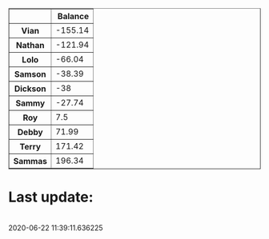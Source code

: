 <table border="1" class="dataframe">
  <thead>
    <tr style="text-align: right;">
      <th></th>
      <th>Balance</th>
    </tr>
  </thead>
  <tbody>
    <tr>
      <th>Vian</th>
      <td>-155.14</td>
    </tr>
    <tr>
      <th>Nathan</th>
      <td>-121.94</td>
    </tr>
    <tr>
      <th>Lolo</th>
      <td>-66.04</td>
    </tr>
    <tr>
      <th>Samson</th>
      <td>-38.39</td>
    </tr>
    <tr>
      <th>Dickson</th>
      <td>-38</td>
    </tr>
    <tr>
      <th>Sammy</th>
      <td>-27.74</td>
    </tr>
    <tr>
      <th>Roy</th>
      <td>7.5</td>
    </tr>
    <tr>
      <th>Debby</th>
      <td>71.99</td>
    </tr>
    <tr>
      <th>Terry</th>
      <td>171.42</td>
    </tr>
    <tr>
      <th>Sammas</th>
      <td>196.34</td>
    </tr>
  </tbody>
</table><H1>Last update:</h1><br>2020-06-22 11:39:11.636225